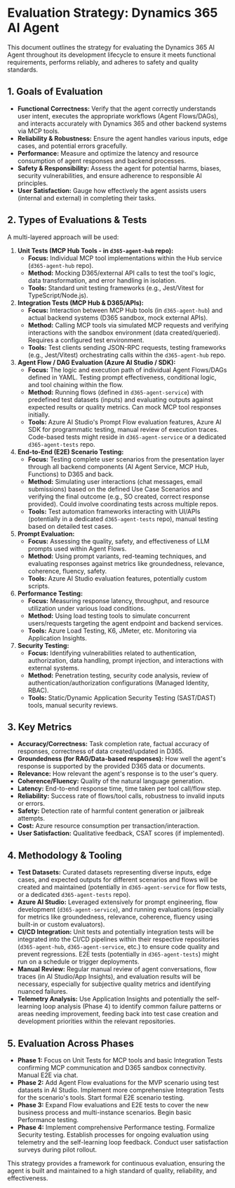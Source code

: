 # Evaluation Strategy: Dynamics 365 AI Agent

This document outlines the strategy for evaluating the Dynamics 365 AI Agent throughout its development lifecycle to ensure it meets functional requirements, performs reliably, and adheres to safety and quality standards.

## 1. Goals of Evaluation

*   **Functional Correctness:** Verify that the agent correctly understands user intent, executes the appropriate workflows (Agent Flows/DAGs), and interacts accurately with Dynamics 365 and other backend systems via MCP tools.
*   **Reliability & Robustness:** Ensure the agent handles various inputs, edge cases, and potential errors gracefully.
*   **Performance:** Measure and optimize the latency and resource consumption of agent responses and backend processes.
*   **Safety & Responsibility:** Assess the agent for potential harms, biases, security vulnerabilities, and ensure adherence to responsible AI principles.
*   **User Satisfaction:** Gauge how effectively the agent assists users (internal and external) in completing their tasks.

## 2. Types of Evaluations & Tests

A multi-layered approach will be used:

1.  **Unit Tests (MCP Hub Tools - in `d365-agent-hub` repo):**
    *   **Focus:** Individual MCP tool implementations within the Hub service (`d365-agent-hub` repo).
    *   **Method:** Mocking D365/external API calls to test the tool's logic, data transformation, and error handling in isolation.
    *   **Tools:** Standard unit testing frameworks (e.g., Jest/Vitest for TypeScript/Node.js).
2.  **Integration Tests (MCP Hub & D365/APIs):**
    *   **Focus:** Interaction between MCP Hub tools (in `d365-agent-hub`) and actual backend systems (D365 sandbox, mock external APIs).
    *   **Method:** Calling MCP tools via simulated MCP requests and verifying interactions with the sandbox environment (data created/queried). Requires a configured test environment.
    *   **Tools:** Test clients sending JSON-RPC requests, testing frameworks (e.g., Jest/Vitest) orchestrating calls within the `d365-agent-hub` repo.
3.  **Agent Flow / DAG Evaluation (Azure AI Studio / SDK):**
    *   **Focus:** The logic and execution path of individual Agent Flows/DAGs defined in YAML. Testing prompt effectiveness, conditional logic, and tool chaining within the flow.
    *   **Method:** Running flows (defined in `d365-agent-service`) with predefined test datasets (inputs) and evaluating outputs against expected results or quality metrics. Can mock MCP tool responses initially.
    *   **Tools:** Azure AI Studio's Prompt Flow evaluation features, Azure AI SDK for programmatic testing, manual review of execution traces. Code-based tests might reside in `d365-agent-service` or a dedicated `d365-agent-tests` repo.
4.  **End-to-End (E2E) Scenario Testing:**
    *   **Focus:** Testing complete user scenarios from the presentation layer through all backend components (AI Agent Service, MCP Hub, Functions) to D365 and back.
    *   **Method:** Simulating user interactions (chat messages, email submissions) based on the defined Use Case Scenarios and verifying the final outcome (e.g., SO created, correct response provided). Could involve coordinating tests across multiple repos.
    *   **Tools:** Test automation frameworks interacting with UI/APIs (potentially in a dedicated `d365-agent-tests` repo), manual testing based on detailed test cases.
5.  **Prompt Evaluation:**
    *   **Focus:** Assessing the quality, safety, and effectiveness of LLM prompts used within Agent Flows.
    *   **Method:** Using prompt variants, red-teaming techniques, and evaluating responses against metrics like groundedness, relevance, coherence, fluency, safety.
    *   **Tools:** Azure AI Studio evaluation features, potentially custom scripts.
6.  **Performance Testing:**
    *   **Focus:** Measuring response latency, throughput, and resource utilization under various load conditions.
    *   **Method:** Using load testing tools to simulate concurrent users/requests targeting the agent endpoint and backend services.
    *   **Tools:** Azure Load Testing, K6, JMeter, etc. Monitoring via Application Insights.
7.  **Security Testing:**
    *   **Focus:** Identifying vulnerabilities related to authentication, authorization, data handling, prompt injection, and interactions with external systems.
    *   **Method:** Penetration testing, security code analysis, review of authentication/authorization configurations (Managed Identity, RBAC).
    *   **Tools:** Static/Dynamic Application Security Testing (SAST/DAST) tools, manual security reviews.

## 3. Key Metrics

*   **Accuracy/Correctness:** Task completion rate, factual accuracy of responses, correctness of data created/updated in D365.
*   **Groundedness (for RAG/Data-based responses):** How well the agent's response is supported by the provided D365 data or documents.
*   **Relevance:** How relevant the agent's response is to the user's query.
*   **Coherence/Fluency:** Quality of the natural language generation.
*   **Latency:** End-to-end response time, time taken per tool call/flow step.
*   **Reliability:** Success rate of flows/tool calls, robustness to invalid inputs or errors.
*   **Safety:** Detection rate of harmful content generation or jailbreak attempts.
*   **Cost:** Azure resource consumption per transaction/interaction.
*   **User Satisfaction:** Qualitative feedback, CSAT scores (if implemented).

## 4. Methodology & Tooling

*   **Test Datasets:** Curated datasets representing diverse inputs, edge cases, and expected outputs for different scenarios and flows will be created and maintained (potentially in `d365-agent-service` for flow tests, or a dedicated `d365-agent-tests` repo).
*   **Azure AI Studio:** Leveraged extensively for prompt engineering, flow development (`d365-agent-service`), and running evaluations (especially for metrics like groundedness, relevance, coherence, fluency using built-in or custom evaluators).
*   **CI/CD Integration:** Unit tests and potentially integration tests will be integrated into the CI/CD pipelines within their respective repositories (`d365-agent-hub`, `d365-agent-service`, etc.) to ensure code quality and prevent regressions. E2E tests (potentially in `d365-agent-tests`) might run on a schedule or trigger deployments.
*   **Manual Review:** Regular manual review of agent conversations, flow traces (in AI Studio/App Insights), and evaluation results will be necessary, especially for subjective quality metrics and identifying nuanced failures.
*   **Telemetry Analysis:** Use Application Insights and potentially the self-learning loop analysis (Phase 4) to identify common failure patterns or areas needing improvement, feeding back into test case creation and development priorities within the relevant repositories.

## 5. Evaluation Across Phases

*   **Phase 1:** Focus on Unit Tests for MCP tools and basic Integration Tests confirming MCP communication and D365 sandbox connectivity. Manual E2E via chat.
*   **Phase 2:** Add Agent Flow evaluations for the MVP scenario using test datasets in AI Studio. Implement more comprehensive Integration Tests for the scenario's tools. Start formal E2E scenario testing.
*   **Phase 3:** Expand Flow evaluations and E2E tests to cover the new business process and multi-instance scenarios. Begin basic Performance testing.
*   **Phase 4:** Implement comprehensive Performance testing. Formalize Security testing. Establish processes for ongoing evaluation using telemetry and the self-learning loop feedback. Conduct user satisfaction surveys during pilot rollout.

This strategy provides a framework for continuous evaluation, ensuring the agent is built and maintained to a high standard of quality, reliability, and effectiveness.
